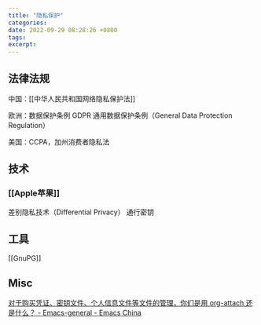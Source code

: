 ```yaml
---
title: "隐私保护"
categories: 
date: 2022-09-29 08:28:26 +0800
tags: 
excerpt: 
---
```


## 法律法规

中国：[[中华人民共和国网络隐私保护法]]

欧洲：数据保护条例 GDPR 通用数据保护条例（General Data Protection Regulation）

美国：CCPA，加州消费者隐私法

## 技术

### [[Apple苹果]]
差别隐私技术（Differential Privacy）
通行密钥


## 工具

[[GnuPG]]

## Misc


[对于购买凭证、密钥文件、个人信息文件等文件的管理，你们是用 org-attach 还是什么？ - Emacs-general - Emacs China](https://emacs-china.org/t/org-attach/21757/9)


